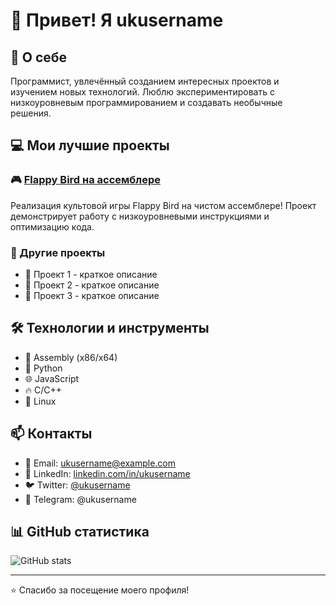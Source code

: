 # 👋 Привет! Я ukusername

## 🚀 О себе
Программист, увлечённый созданием интересных проектов и изучением новых технологий. Люблю экспериментировать с низкоуровневым программированием и создавать необычные решения.

## 💻 Мои лучшие проекты

### 🎮 [Flappy Bird на ассемблере](https://github.com/ukusername/flappy-bird-asm)
Реализация культовой игры Flappy Bird на чистом ассемблере! Проект демонстрирует работу с низкоуровневыми инструкциями и оптимизацию кода.

### 🔧 Другие проекты
- 🌟 Проект 1 - краткое описание
- 🌟 Проект 2 - краткое описание
- 🌟 Проект 3 - краткое описание

## 🛠️ Технологии и инструменты
- 💾 Assembly (x86/x64)
- 🐍 Python
- 🌐 JavaScript
- 🔥 C/C++
- 🐧 Linux

## 📫 Контакты
- 📧 Email: ukusername@example.com
- 💼 LinkedIn: [linkedin.com/in/ukusername](https://linkedin.com/in/ukusername)
- 🐦 Twitter: [@ukusername](https://twitter.com/ukusername)
- 💬 Telegram: @ukusername

## 📊 GitHub статистика

![GitHub stats](https://github-readme-stats.vercel.app/api?username=ukusername&show_icons=true&theme=radical)

---

⭐️ Спасибо за посещение моего профиля!

